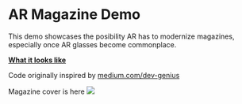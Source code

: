 #  AR Magazine Demo

This demo showcases the posibility AR has to modernize magazines, especially once AR glasses become commonplace.

**[What it looks like](https://twitter.com/LeahLundqvist/status/1337180228268003331)**

Code originally inspired by [medium.com/dev-genius](https://medium.com/dev-genius/play-video-with-arkit-and-image-tracking-e8b52dc4ad76)

Magazine cover is here ![](https://raw.githubusercontent.com/leahlundqvist/ARMagazine/main/ARDemo/Assets.xcassets/AR%20Targets.arresourcegroup/magazine.arreferenceimage/kdacover%20copy.jpg)
